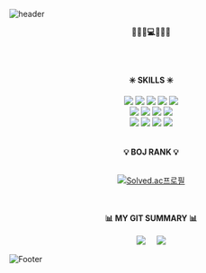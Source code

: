 ![header](https://capsule-render.vercel.app/api?type=waving&color=C8DBBE&height=200&section=header&text=RyunKyung%20Kim&animation=twinkling&fontSize=50&fontAlignY=35&fontColor=fff)
 


<div align="center">
 <div>
  
  <b>🧑🏻‍💻💻🎵🍦🍍</b>
  
 </div>
 <br/><br/>
 <div>
  
  <b>✳️ SKILLS ✳️</b><br/>
  
  <img src="https://img.shields.io/badge/mysql-4479A1?style=flat&logo=mysql&logoColor=white"> 
  <img src="https://img.shields.io/badge/java-007396?style=flat&logo=java&logoColor=white">
  <img src="https://img.shields.io/badge/spring-6DB33F?style=flat&logo=spring&logoColor=white">
  <img src="https://img.shields.io/badge/linux-FCC624?style=flat&logo=linux&logoColor=black"> 
  <img src="https://img.shields.io/badge/amazonaws-232F3E?style=flat&logo=amazonaws&logoColor=white"> 
  <br/>
  <img src="https://img.shields.io/badge/react-61DAFB?style=flat&logo=react&logoColor=black"> 
  <img src="https://img.shields.io/badge/html5-E34F26?style=flat&logo=html5&logoColor=white"> 
  <img src="https://img.shields.io/badge/css-1572B6?style=flat&logo=css3&logoColor=white"> 
  <img src="https://img.shields.io/badge/javascript-F7DF1E?style=flat&logo=javascript&logoColor=black"> 
  <br/>  
  <img src="https://img.shields.io/badge/apache tomcat-F8DC75?style=flat&logo=apachetomcat&logoColor=white">
  <img src="https://img.shields.io/badge/python-3776AB?style=flat&logo=python&logoColor=white"> 
  <img src="https://img.shields.io/badge/postman-FF6C37?style=flat&logo=postman&logoColor=white"> 
  <img src="https://img.shields.io/badge/docker-2496ED?style=flat&logo=docker&logoColor=white"> 
 
  
 </div>
 <br/><br/>
 <div>
  <b>💡 BOJ RANK 💡</b><br/><br/>
   
   [![Solved.ac프로필](http://mazassumnida.wtf/api/v2/generate_badge?boj=ddukbul04)](https://solved.ac/ddukbul04)

 </div>
 <br/><br/>
 <div align="center">
   <b>📊 MY GIT SUMMARY 📊</b><br/><br/>
   
   <img src="https://github-readme-stats.vercel.app/api/top-langs/?username=loisRK&layout=compact&bg_color=C8DBBE&title_color=fff&text_color=fff">
   &nbsp;&nbsp;&nbsp;
   <img src="https://github-readme-stats.vercel.app/api?username=loisRK&show_icons=false&bg_color=C8DBBE&title_color=fff&text_color=fff">

  </div>
</div>

![Footer](https://capsule-render.vercel.app/api?type=waving&color=EEEEEE&height=200&section=footer)
